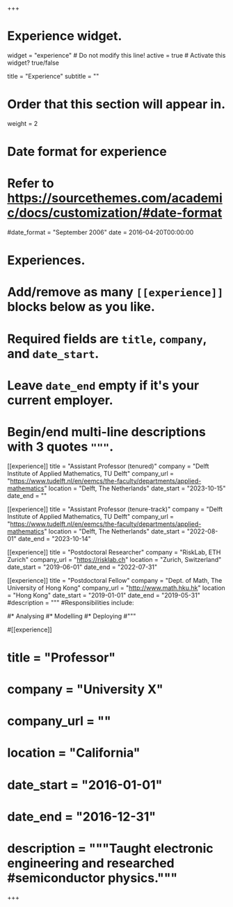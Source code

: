 +++
# Experience widget.
widget = "experience"  # Do not modify this line!
active = true  # Activate this widget? true/false

title = "Experience"
subtitle = ""

# Order that this section will appear in.
weight = 2

# Date format for experience
#   Refer to https://sourcethemes.com/academic/docs/customization/#date-format
#date_format = "September 2006"
date = 2016-04-20T00:00:00

# Experiences.
#   Add/remove as many `[[experience]]` blocks below as you like.
#   Required fields are `title`, `company`, and `date_start`.
#   Leave `date_end` empty if it's your current employer.
#   Begin/end multi-line descriptions with 3 quotes `"""`.

[[experience]]
  title = "Assistant Professor (tenured)"
  company = "Delft Institute of Applied Mathematics, TU Delft"
  company_url = "https://www.tudelft.nl/en/eemcs/the-faculty/departments/applied-mathematics"
  location = "Delft, The Netherlands"
  date_start = "2023-10-15"
  date_end = ""
  
 [[experience]]
  title = "Assistant Professor (tenure-track)"
  company = "Delft Institute of Applied Mathematics, TU Delft"
  company_url = "https://www.tudelft.nl/en/eemcs/the-faculty/departments/applied-mathematics"
  location = "Delft, The Netherlands"
  date_start = "2022-08-01"
  date_end = "2023-10-14" 

[[experience]]
  title = "Postdoctoral Researcher"
  company = "RiskLab, ETH Zurich"
  company_url = "https://risklab.ch"
  location = "Zurich, Switzerland"
  date_start = "2019-06-01"
  date_end = "2022-07-31"

[[experience]]
  title = "Postdoctoral Fellow"
  company = "Dept. of Math, The University of Hong Kong"
  company_url = "http://www.math.hku.hk"
  location = "Hong Kong"
  date_start = "2019-01-01"
  date_end = "2019-05-31"
  #description = """
  #Responsibilities include:
  
  #* Analysing
  #* Modelling
  #* Deploying
  #"""

#[[experience]]
#  title = "Professor"
#  company = "University X"
#  company_url = ""
#  location = "California"
#  date_start = "2016-01-01"
#  date_end = "2016-12-31"
#  description = """Taught electronic engineering and researched #semiconductor physics."""

+++
